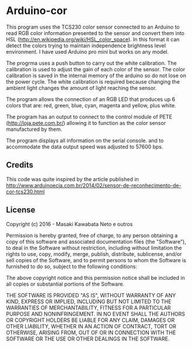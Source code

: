 # Arduino-cor

This program uses the TCS230 color sensor connected to an Arduino to read RGB color information presented to the sensor
and convert them into HSL (http://en.wikipedia.org/wiki/HSL_color_space).
In this format it can detect the colors trying to maintain independence brightness level
environment. I have used Arduino pro mini but works on any model.

The progrma uses a push button to carry out the white calibration.
The calibration is used to adjust the gain of each color of the sensor. The color calibration
is saved in the internal memory of the arduino so do not lose on the power cycle.
The white calibration is required because changing the ambient light changes
the amount of light reaching the sensor.

The program allows the connection of an RGB LED  that produces up
6 colors that are: red, green, blue, cyan, magenta and yellow, plus white.

The program has an output to connect to the control module of PETE (http://loja.pete.com.br/)
allowing it to function as the color sensor manufactured by them.

The program displays all information on the serial console. and to accommodate the data output speed was adjusted
to 57600 bps.

## Credits

This code was quite inspired by the article published in
http://www.arduinoecia.com.br/2014/02/sensor-de-reconhecimento-de-cor-tcs230.html

## License

 Copyright (c) 2016 - Masaki Kawabata Neto e outros

 Permission is hereby granted, free of charge, to any person obtaining a copy
 of this software and associated documentation files (the "Software"), to deal
 in the Software without restriction, including without limitation the rights
 to use, copy, modify, merge, publish, distribute, sublicense, and/or sell
 copies of the Software, and to permit persons to whom the Software is
 furnished to do so, subject to the following conditions:

 The above copyright notice and this permission notice shall be included in
 all copies or substantial portions of the Software.

 THE SOFTWARE IS PROVIDED "AS IS", WITHOUT WARRANTY OF ANY KIND, EXPRESS OR
 IMPLIED, INCLUDING BUT NOT LIMITED TO THE WARRANTIES OF MERCHANTABILITY,
 FITNESS FOR A PARTICULAR PURPOSE AND NONINFRINGEMENT. IN NO EVENT SHALL THE
 AUTHORS OR COPYRIGHT HOLDERS BE LIABLE FOR ANY CLAIM, DAMAGES OR OTHER
 LIABILITY, WHETHER IN AN ACTION OF CONTRACT, TORT OR OTHERWISE, ARISING FROM,
 OUT OF OR IN CONNECTION WITH THE SOFTWARE OR THE USE OR OTHER DEALINGS IN
 THE SOFTWARE.
